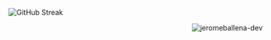 ![GitHub Streak](https://streak-stats.demolab.com?user=jeromeballena-dev&theme=yellowdark&border_radius=7&card_width=555)
  
<p align="right"><img src="https://komarev.com/ghpvc/?username=jeromeballena-dev&label=Profile%20Views&color=0e75b6&style=flat" alt="jeromeballena-dev" /></p>






